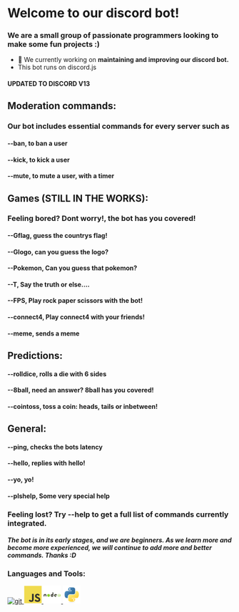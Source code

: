 # Welcome to our discord bot!

<h3 align="left">We are a small group of passionate programmers looking to make some fun projects :)</h3>

- 🔭 We currently working on **maintaining and improving our discord bot.**
- This bot runs on discord.js
#### UPDATED TO DISCORD V13
## Moderation commands:

###  Our bot includes essential commands for every server such as 
#### **--ban**, to ban a user 
#### **--kick**, to kick a user
#### **--mute**, to mute a user, with a timer


## Games (STILL IN THE WORKS):
### Feeling bored? Dont worry!, the bot has you covered!
#### **--Gflag**, guess the countrys flag!
#### **--Glogo**, can you guess the logo?
#### **--Pokemon**, Can you guess that pokemon?
#### **--T**, Say the truth or else....
#### **--FPS**, Play rock paper scissors with the bot!
#### **--connect4**, Play connect4 with your friends!
#### **--meme**, sends a meme

## Predictions:
#### **--rolldice**, rolls a die with 6 sides
#### **--8ball**, need an answer? 8ball has you covered!
#### **--cointoss**, toss a coin: heads, tails or inbetween!

## General:
#### **--ping**, checks the bots latency
#### **--hello**, replies with hello!
#### **--yo**, yo!
#### **--plshelp**, Some very special help

### Feeling lost? Try **--help** to get a **full** list of commands currently integrated.




##### The bot is in its early stages, and we are beginners. As we learn more and become more experienced, we will continue to add more and better commands. Thanks :D


<h3 align="left">Languages and Tools:</h3>
<p align="left"> <a href="https://git-scm.com/" target="_blank"> <img src="https://www.vectorlogo.zone/logos/git-scm/git-scm-icon.svg" alt="git" width="40" height="40"/> </a> <a href="https://developer.mozilla.org/en-US/docs/Web/JavaScript" target="_blank"> <img src="https://raw.githubusercontent.com/devicons/devicon/master/icons/javascript/javascript-original.svg" alt="javascript" width="40" height="40"/> </a> <a href="https://nodejs.org" target="_blank"> <img src="https://raw.githubusercontent.com/devicons/devicon/master/icons/nodejs/nodejs-original-wordmark.svg" alt="nodejs" width="40" height="40"/> </a> <a href="https://www.python.org" target="_blank"> <img src="https://raw.githubusercontent.com/devicons/devicon/master/icons/python/python-original.svg" alt="python" width="40" height="40"/> </a> </p>
